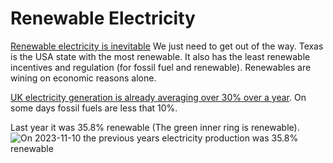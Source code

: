 # Renewable Electricity

[Renewable electricity is inevitable](https://www.youtube.com/watch?v=EAU5D8hqIUI) 
We just need to get out of the way. Texas is the USA state with the most renewable. It also has the least renewable incentives and regulation (for fossil fuel and renewable). Renewables are wining on economic reasons alone.

[UK electricity generation is already averaging over 30% over a year](https://grid.iamkate.com/). 
On some days fossil fuels are less that 10%.

Last year it was 35.8% renewable (The green inner ring is renewable).
![On 2023-11-10 the previous years electricity production was 35.8% renewable](images/electricity/UK_electricity_grid_past_year_2023-11-10_20-27.png "Inner ring: &NewLine;  green = renewable (35.8%) &NewLine;  red = fossil fuel (36.1%)  &NewLine;  blue = other (20%)")
